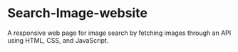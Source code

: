 # Search-Image-website
A responsive web page for image search by fetching images through an API using HTML, CSS, and JavaScript.
